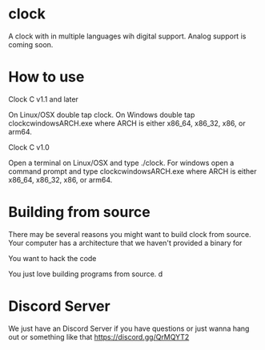 # clock
A clock with in multiple languages wih digital support. Analog support is coming soon.
# How to use
Clock C v1.1 and later

On Linux/OSX double tap clock. On Windows double tap clockcwindowsARCH.exe where ARCH is either x86_64, x86_32, x86, or arm64.

Clock C v1.0

Open a terminal on Linux/OSX and type ./clock. For windows open a command prompt and type clockcwindowsARCH.exe where ARCH is either x86_64, x86_32, x86, or arm64.
# Building from source
There may be several reasons you might want to build clock from source.
Your computer has a architecture that we haven't provided a binary for

You want to hack the code

You just love building programs from source.
d
# Discord Server
We just have an Discord Server if you have questions or just wanna hang out or something like that https://discord.gg/QrMQYT2

